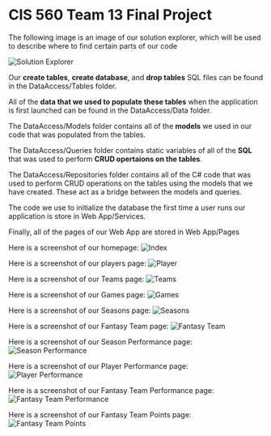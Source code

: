# CIS 560 Team 13 Final Project
The following image is an image of our solution explorer, which will be used to describe where to find certain parts of our code

![Solution Explorer](https://github.com/user-attachments/assets/c9633a95-8d15-48cf-93fc-5bda7bc625fe)

Our **create tables**, **create database**, and **drop tables** SQL files can be found in the DataAccess/Tables folder.

All of the **data that we used to populate these tables** when the application is first launched can be found in the DataAccess/Data folder.

The DataAccess/Models folder contains all of the **models** we used in our code that was populated from the tables.

The DataAccess/Queries folder contains static variables of all of the **SQL** that was used to perform **CRUD opertaions on the tables**.

The DataAccess/Repositories folder contains all of the C# code that was used to perform CRUD operations on the tables using the
models that we have created. These act as a bridge between the models and queries.

The code we use to initialize the database the first time a user runs our application is store in Web App/Services.

Finally, all of the pages of our Web App are stored in Web App/Pages



Here is a screenshot of our homepage:
![Index](https://github.com/user-attachments/assets/3177a041-f3ca-46be-8684-5d7f7609c853)

Here is a screenshot of our players page:
![Player](https://github.com/user-attachments/assets/cb0a763d-82b2-4f3d-889b-0614a407f44a)

Here is a screenshot of our Teams page:
![Teams](https://github.com/user-attachments/assets/9bb6789d-168c-400d-b66f-ddbc6e6c2e9f)

Here is a screenshot of our Games page:
![Games](https://github.com/user-attachments/assets/2c13332a-ffb0-4684-b3a4-19b3b79567f7)

Here is a screenshot of our Seasons page:
![Seasons](https://github.com/user-attachments/assets/c93e90fa-b385-4f5c-bf38-87fe18f1d7c3)

Here is a screenshot of our Fantasy Team page:
![Fantasy Team](https://github.com/user-attachments/assets/ed36842d-d60a-42b1-93ec-9960a621e0f2)

Here is a screenshot of our Season Performance page:
![Season Performance](https://github.com/user-attachments/assets/7efdba3a-43d1-4fb2-9738-b48f9903a13b)

Here is a screenshot of our Player Performance page:
![Player Performance](https://github.com/user-attachments/assets/c18977e3-6cb6-4948-b4be-c6fe09522fa4)

Here is a screenshot of our Fantasy Team Performance page:
![Fantasy Team Performance](https://github.com/user-attachments/assets/5734cade-7c0c-4c61-8df0-99924153d8b3)

Here is a screenshot of our Fantasy Team Points page:
![Fantasy Team Points](https://github.com/user-attachments/assets/64a3302e-b758-4dbd-87d4-abb288ec3508)

